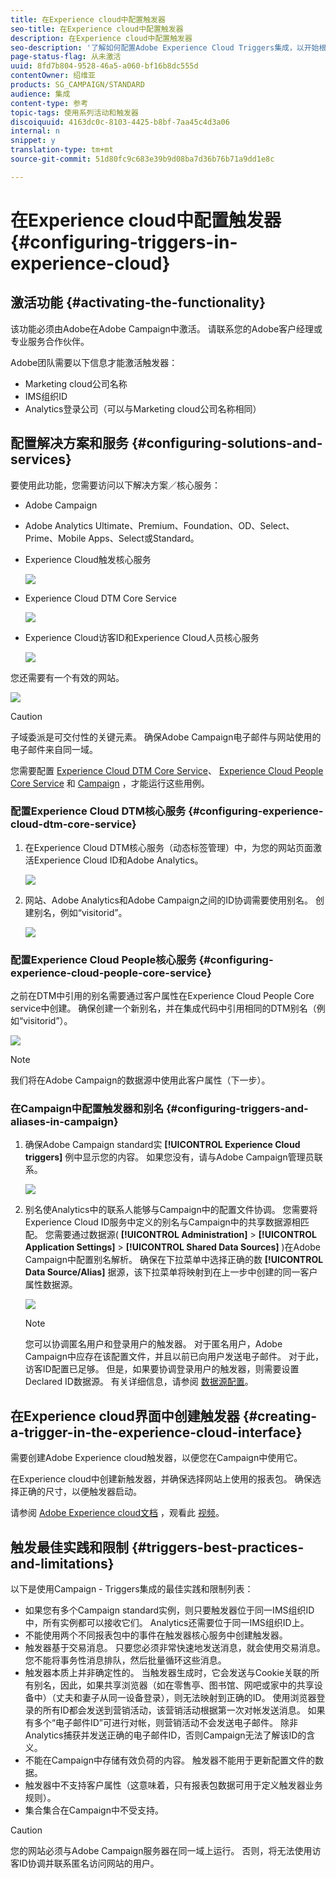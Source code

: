 ```yaml
---
title: 在Experience cloud中配置触发器
seo-title: 在Experience cloud中配置触发器
description: 在Experience cloud中配置触发器
seo-description: '了解如何配置Adobe Experience Cloud Triggers集成，以开始根据客户先前的行为向客户发送个性化的交付。 '
page-status-flag: 从未激活
uuid: 8fd7b804-9528-46a5-a060-bf16b8dc555d
contentOwner: 绍维亚
products: SG_CAMPAIGN/STANDARD
audience: 集成
content-type: 参考
topic-tags: 使用系列活动和触发器
discoiquuid: 4163dc0c-8103-4425-b8bf-7aa45c4d3a06
internal: n
snippet: y
translation-type: tm+mt
source-git-commit: 51d80fc9c683e39b9d08ba7d36b76b71a9dd1e8c

---
```



# 在Experience cloud中配置触发器{#configuring-triggers-in-experience-cloud}

## 激活功能 {#activating-the-functionality}

该功能必须由Adobe在Adobe Campaign中激活。 请联系您的Adobe客户经理或专业服务合作伙伴。

Adobe团队需要以下信息才能激活触发器：

* Marketing cloud公司名称
* IMS组织ID
* Analytics登录公司（可以与Marketing cloud公司名称相同）

## 配置解决方案和服务 {#configuring-solutions-and-services}

要使用此功能，您需要访问以下解决方案／核心服务：

* Adobe Campaign
* Adobe Analytics Ultimate、Premium、Foundation、OD、Select、Prime、Mobile Apps、Select或Standard。
* Experience Cloud触发核心服务

   ![](assets/trigger_uc_prereq_1.png)

* Experience Cloud DTM Core Service

   ![](assets/trigger_uc_prereq_2.png)

* Experience Cloud访客ID和Experience Cloud人员核心服务

   ![](assets/trigger_uc_prereq_3.png)

您还需要有一个有效的网站。

![](assets/trigger_uc_prereq_4.png)

>[!CAUTION]
>
>子域委派是可交付性的关键元素。 确保Adobe Campaign电子邮件与网站使用的电子邮件来自同一域。

您需要配置 [Experience Cloud DTM Core Service](#configuring-experience-cloud-dtm-core-service)、 [Experience Cloud People Core Service](#configuring-experience-cloud-people-core-service) 和 [Campaign](#configuring-triggers-and-aliases-in-campaign) ，才能运行这些用例。

### 配置Experience Cloud DTM核心服务 {#configuring-experience-cloud-dtm-core-service}

1. 在Experience Cloud DTM核心服务（动态标签管理）中，为您的网站页面激活Experience Cloud ID和Adobe Analytics。

   ![](assets/trigger_uc_conf_1.png)

1. 网站、Adobe Analytics和Adobe Campaign之间的ID协调需要使用别名。 创建别名，例如“visitorid”。

   ![](assets/trigger_uc_conf_2.png)

### 配置Experience Cloud People核心服务 {#configuring-experience-cloud-people-core-service}

之前在DTM中引用的别名需要通过客户属性在Experience Cloud People Core service中创建。 确保创建一个新别名，并在集成代码中引用相同的DTM别名（例如“visitorid”）。

![](assets/trigger_uc_conf_3.png)

>[!NOTE]
>
>我们将在Adobe Campaign的数据源中使用此客户属性（下一步）。

### 在Campaign中配置触发器和别名 {#configuring-triggers-and-aliases-in-campaign}

1. 确保Adobe Campaign standard实 **[!UICONTROL Experience Cloud triggers]** 例中显示您的内容。 如果您没有，请与Adobe Campaign管理员联系。

   ![](assets/remarketing_1.png)

1. 别名使Analytics中的联系人能够与Campaign中的配置文件协调。 您需要将Experience Cloud ID服务中定义的别名与Campaign中的共享数据源相匹配。 您需要通过数据源( **[!UICONTROL Administration]** &gt; **[!UICONTROL Application Settings]** &gt; **[!UICONTROL Shared Data Sources]** )在Adobe Campaign中配置别名解析。 确保在下拉菜单中选择正确的数 **[!UICONTROL Data Source/Alias]** 据源，该下拉菜单将映射到在上一步中创建的同一客户属性数据源。

   ![](assets/trigger_uc_conf_5.png)

   >[!NOTE]
   >
   >您可以协调匿名用户和登录用户的触发器。 对于匿名用户，Adobe Campaign中应存在该配置文件，并且以前已向用户发送电子邮件。 对于此，访客ID配置已足够。 但是，如果要协调登录用户的触发器，则需要设置Declared ID数据源。 有关详细信息，请参阅 [数据源配置](../../integrating/using/provisioning-and-configuring-integration-with-audience-manager-or-people-core-service.md#step-2--configure-the-data-sources)。

## 在Experience cloud界面中创建触发器 {#creating-a-trigger-in-the-experience-cloud-interface}

需要创建Adobe Experience cloud触发器，以便您在Campaign中使用它。

在Experience cloud中创建新触发器，并确保选择网站上使用的报表包。 确保选择正确的尺寸，以便触发器启动。

请参阅 [Adobe Experience cloud文档](https://marketing.adobe.com/resources/help/en_US/mcloud/triggers.html) ，观看此 [视频](https://helpx.adobe.com/marketing-cloud/how-to/email-marketing.html#step-two)。

## 触发最佳实践和限制 {#triggers-best-practices-and-limitations}

以下是使用Campaign - Triggers集成的最佳实践和限制列表：

* 如果您有多个Campaign standard实例，则只要触发器位于同一IMS组织ID中，所有实例都可以接收它们。 Analytics还需要位于同一IMS组织ID上。
* 不能使用两个不同报表包中的事件在触发器核心服务中创建触发器。
* 触发器基于交易消息。 只要您必须非常快速地发送消息，就会使用交易消息。 您不能将事务性消息排队，然后批量循环这些消息。
* 触发器本质上并非确定性的。 当触发器生成时，它会发送与Cookie关联的所有别名，因此，如果共享浏览器（如在零售亭、图书馆、网吧或家中的共享设备中）（丈夫和妻子从同一设备登录），则无法映射到正确的ID。 使用浏览器登录的所有ID都会发送到营销活动，该营销活动根据第一次对帐发送消息。 如果有多个“电子邮件ID”可进行对帐，则营销活动不会发送电子邮件。 除非Analytics捕获并发送正确的电子邮件ID，否则Campaign无法了解该ID的含义。
* 不能在Campaign中存储有效负荷的内容。 触发器不能用于更新配置文件的数据。
* 触发器中不支持客户属性（这意味着，只有报表包数据可用于定义触发器业务规则）。
* 集合集合在Campaign中不受支持。

>[!CAUTION]
>
>您的网站必须与Adobe Campaign服务器在同一域上运行。 否则，将无法使用访客ID协调并联系匿名访问网站的用户。

